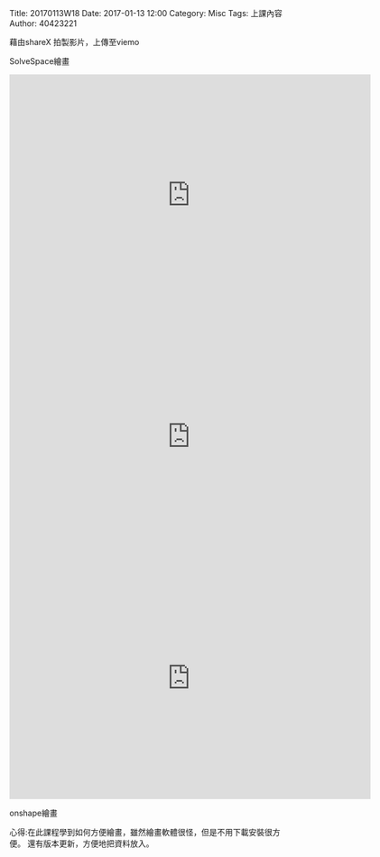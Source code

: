 Title: 20170113W18
Date: 2017-01-13 12:00
Category: Misc
Tags: 上課內容
Author: 40423221

藉由shareX 拍製影片，上傳至viemo


SolveSpace繪畫


<iframe src="https://player.vimeo.com/video/199162935" width="640" height="428" frameborder="0" webkitallowfullscreen mozallowfullscreen allowfullscreen></iframe>


<iframe src="https://player.vimeo.com/video/199160129" width="640" height="428" frameborder="0" webkitallowfullscreen mozallowfullscreen allowfullscreen></iframe>


<iframe src="https://player.vimeo.com/video/199160007" width="640" height="428" frameborder="0" webkitallowfullscreen mozallowfullscreen allowfullscreen></iframe>

onshape繪畫

心得:在此課程學到如何方便繪畫，雖然繪畫軟體很怪，但是不用下載安裝很方便。
還有版本更新，方便地把資料放入。